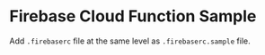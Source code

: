 # Firebase Cloud Function Sample

Add `.firebaserc` file at the same level as `.firebaserc.sample` file.
